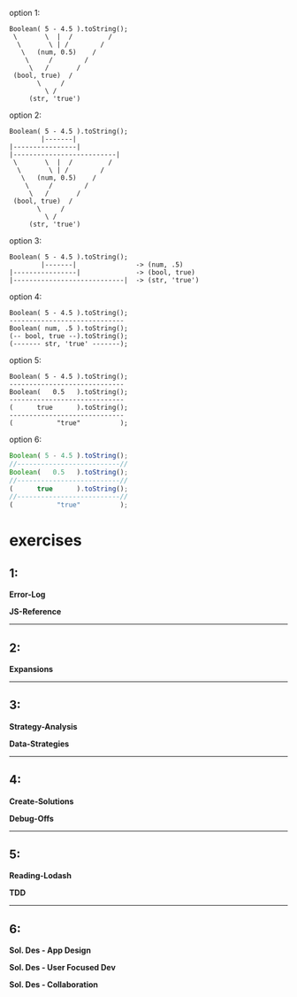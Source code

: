 option 1:
```
Boolean( 5 - 4.5 ).toString();
 \       \  |  /         /
  \       \ | /        /  
   \   (num, 0.5)    /
    \     /        /
     \   /       /
 (bool, true)  /
       \     /
         \ /
     (str, 'true')
```

option 2:
```
Boolean( 5 - 4.5 ).toString();
        |-------|
|----------------|
|--------------------------|
 \       \  |  /         /
  \       \ | /        /  
   \   (num, 0.5)    /
    \     /        /
     \   /       /
 (bool, true)  /
       \     /
         \ /
     (str, 'true')
```

option 3:
```
Boolean( 5 - 4.5 ).toString();
        |-------|               -> (num, .5)
|----------------|              -> (bool, true)      
|----------------------------|  -> (str, 'true')
```

option 4:
```
Boolean( 5 - 4.5 ).toString();
-----------------------------
Boolean( num, .5 ).toString();              
(-- bool, true --).toString();
(------- str, 'true' -------);
```

option 5:
```
Boolean( 5 - 4.5 ).toString();
-----------------------------
Boolean(   0.5   ).toString();    
-----------------------------
(      true      ).toString();
-----------------------------
(           "true"          );
```

option 6:
```js
Boolean( 5 - 4.5 ).toString();
//--------------------------//
Boolean(   0.5   ).toString();    
//--------------------------//
(      true      ).toString();
//--------------------------//
(           "true"          );
```






# exercises

## 1:

__Error-Log__  

__JS-Reference__

___

## 2:

__Expansions__  

___

## 3:

__Strategy-Analysis__

__Data-Strategies__

___

## 4: 

__Create-Solutions__

__Debug-Offs__

___

## 5: 

__Reading-Lodash__

__TDD__

___

## 6:

__Sol. Des - App Design__

__Sol. Des - User Focused Dev__

__Sol. Des - Collaboration__
